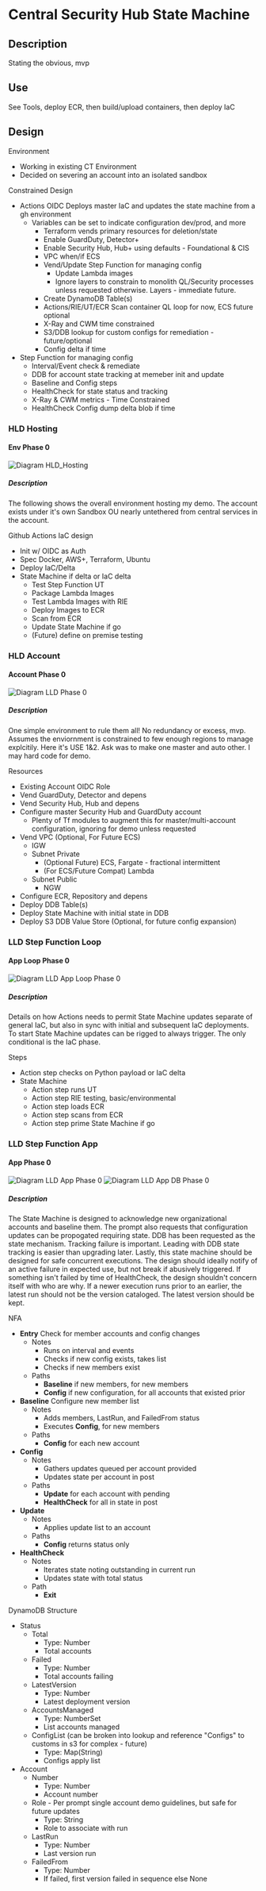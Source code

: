 # Central Security Hub State Machine

## Description

Stating the obvious, mvp

## Use

See Tools, deploy ECR, then build/upload containers, then deploy IaC

## Design

Environment
- Working in existing CT Environment
- Decided on severing an account into an isolated sandbox

Constrained Design
- Actions OIDC Deploys master IaC and updates the state machine from a gh environment
  - Variables can be set to indicate configuration dev/prod, and more
	- Terraform vends primary resources for deletion/state
    - Enable GuardDuty, Detector+
    - Enable Security Hub, Hub+ using defaults - Foundational & CIS
    - VPC when/if ECS
    - Vend/Update Step Function for managing config
      - Update Lambda images
      - Ignore layers to constrain to monolith QL/Security processes unless requested otherwise. Layers - immediate future.
    - Create DynamoDB Table(s)
    - Actions/RIE/UT/ECR Scan container QL loop for now, ECS future optional
    - X-Ray and CWM time constrained
    - S3/DDB lookup for custom configs for remediation - future/optional
    - Config delta if time
- Step Function for managing config
  - Interval/Event check & remediate
  - DDB for account state tracking at memeber init and update
  - Baseline and Config steps 
  - HealthCheck for state status and tracking
  - X-Ray & CWM metrics - Time Constrained
  - HealthCheck Config dump delta blob if time

### HLD Hosting
#### Env Phase 0
![Diagram HLD_Hosting](/assets/hld_hosting.jpg?raw=true "Diagram HLD Hosting")
##### Description
The following shows the overall environment hosting my demo. The account exists under it's own Sandbox OU nearly untethered from central services in the account.

Github Actions IaC design
- Init w/ OIDC as Auth
- Spec Docker, AWS+, Terraform, Ubuntu
- Deploy IaC/Delta
- State Machine if delta or IaC delta
  - Test Step Function UT
  - Package Lambda Images
  - Test Lambda Images with RIE
  - Deploy Images to ECR
  - Scan from ECR
  - Update State Machine if go
  - (Future) define on premise testing

### HLD Account
#### Account Phase 0
![Diagram LLD Phase 0](/assets/hld_account.jpg?raw=true "Diagram HLD Account")
##### Description
One simple environment to rule them all! No redundancy or excess, mvp. Assumes the enviornment is constrained to few enough regions to manage explcitily. Here it's USE 1&2. Ask was to make one master and auto other. I may hard code for demo.

Resources
- Existing Account OIDC Role
- Vend GuardDuty, Detector and depens
- Vend Security Hub, Hub and depens
- Configure master Security Hub and GuardDuty account
  - Plenty of Tf modules to augment this for master/multi-account configuration, ignoring for demo unless requested
- Vend VPC (Optional, For Future ECS)
  - IGW
  - Subnet Private
    - (Optional Future) ECS, Fargate - fractional intermittent
    - (For ECS/Future Compat) Lambda  
  - Subnet Public
    - NGW
- Configure ECR, Repository and depens
- Deploy DDB Table(s)
- Deploy State Machine with initial state in DDB
- Deploy S3 DDB Value Store (Optional, for future config expansion) 

### LLD Step Function Loop
#### App Loop Phase 0
![Diagram LLD App Loop Phase 0](/assets/lld_step_func_loop.jpg?raw=true "Diagram LLD Step Function Loop Phase 0")
##### Description
Details on how Actions needs to permit State Machine updates separate of general IaC, but also in sync with initial and subsequent IaC deployments. To start State Machine updates can be rigged to always trigger. The only conditional is the IaC phase.

Steps
- Action step checks on Python payload or IaC delta 
- State Machine
  - Action step runs UT
  - Action step RIE testing, basic/environmental
  - Action step loads ECR
  - Action step scans from ECR
  - Action step prime State Machine if go

### LLD Step Function App
#### App Phase 0
![Diagram LLD App Phase 0](/assets/lld_step_func.jpg?raw=true "Diagram LLD Step Function Phase 0")
![Diagram LLD App DB Phase 0](/assets/lld_step_func_ddb.jpg?raw=true "Diagram LLD Step Function DDB Phase 0")
##### Description
The State Machine is designed to acknowledge new organizational accounts and baseline them. The prompt also requests that configuration updates can be propogated requiring state. DDB has been requested as the state mechanism. Tracking failure is important. Leading with DDB state tracking is easier than upgrading later. Lastly, this state machine should be designed for safe concurrent executions. The design should ideally notify of an active failure in expected use, but not break if abusively triggered. If something isn't failed by time of HealthCheck, the design shouldn't concern itself with who are why. If a newer execution runs prior to an earlier, the latest run should not be the version cataloged. The latest version should be kept.

NFA
- **Entry** Check for member accounts and config changes
  - Notes
    - Runs on interval and events
    - Checks if new config exists, takes list
    - Checks if new members exist
  - Paths
    - **Baseline** if new members, for new members
    - **Config** if new configuration, for all accounts that existed prior
- **Baseline** Configure new member list
  - Notes
    - Adds members, LastRun, and FailedFrom status
    - Executes **Config**, for new members
  - Paths
    - **Config** for each new account
- **Config**
  - Notes
    - Gathers updates queued per account provided
    - Updates state per account in post
  - Paths
    - **Update** for each account with pending
    - **HealthCheck** for all in state in post
- **Update**
  - Notes
    - Applies update list to an account
  - Paths
    - **Config** returns status only
- **HealthCheck**
  - Notes
    - Iterates state noting outstanding in current run 
    - Updates state with total status
  - Path
    - **Exit**

DynamoDB Structure
- Status
  - Total
    - Type: Number
    - Total accounts
  - Failed
    - Type: Number
    - Total accounts failing
  - LatestVersion
    - Type: Number
    - Latest deployment version
  - AccountsManaged
    - Type: NumberSet
    - List accounts managed
  - ConfigList (can be broken into lookup and reference "Configs" to customs in s3 for complex - future)
    - Type: Map(String)
    - Configs apply list
- Account
  - Number
    - Type: Number
    - Account number
  - Role - Per prompt single account demo guidelines, but safe for future updates
    - Type: String 
    - Role to associate with run
  - LastRun
    - Type: Number
    - Last version run
  - FailedFrom
    - Type: Number
    - If failed, first version failed in sequence else None
